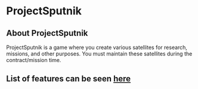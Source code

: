 # ProjectSputnik

## About ProjectSputnik

ProjectSputnik is a game where you create various satellites for research, missions, and other purposes. You must maintain these satellites during the contract/mission time.

## List of features can be seen [here](IDEAS.md)
